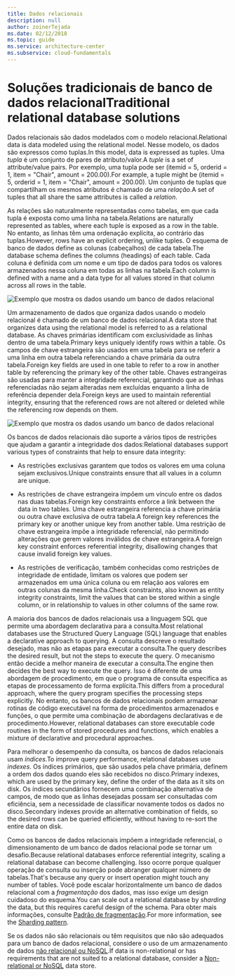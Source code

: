 ```yaml
---
title: Dados relacionais
description: null
author: zoinerTejada
ms.date: 02/12/2018
ms.topic: guide
ms.service: architecture-center
ms.subservice: cloud-fundamentals
---
```


# <a name="traditional-relational-database-solutions"></a><span data-ttu-id="3190c-102">Soluções tradicionais de banco de dados relacional</span><span class="sxs-lookup"><span data-stu-id="3190c-102">Traditional relational database solutions</span></span>

<span data-ttu-id="3190c-103">Dados relacionais são dados modelados com o modelo relacional.</span><span class="sxs-lookup"><span data-stu-id="3190c-103">Relational data is data modeled using the relational model.</span></span> <span data-ttu-id="3190c-104">Nesse modelo, os dados são expressos como tuplas.</span><span class="sxs-lookup"><span data-stu-id="3190c-104">In this model, data is expressed as tuples.</span></span> <span data-ttu-id="3190c-105">Uma *tupla* é um conjunto de pares de atributo/valor.</span><span class="sxs-lookup"><span data-stu-id="3190c-105">A *tuple* is a set of attribute/value pairs.</span></span> <span data-ttu-id="3190c-106">Por exemplo, uma tupla pode ser (itemid = 5, orderid = 1, item = "Chair", amount = 200.00).</span><span class="sxs-lookup"><span data-stu-id="3190c-106">For example, a tuple might be (itemid = 5, orderid = 1, item = "Chair", amount = 200.00).</span></span> <span data-ttu-id="3190c-107">Um conjunto de tuplas que compartilham os mesmos atributos é chamado de uma *relação*.</span><span class="sxs-lookup"><span data-stu-id="3190c-107">A set of tuples that all share the same attributes is called a *relation*.</span></span>

<span data-ttu-id="3190c-108">As relações são naturalmente representadas como tabelas, em que cada tupla é exposta como uma linha na tabela.</span><span class="sxs-lookup"><span data-stu-id="3190c-108">Relations are naturally represented as tables, where each tuple is exposed as a row in the table.</span></span> <span data-ttu-id="3190c-109">No entanto, as linhas têm uma ordenação explícita, ao contrário das tuplas.</span><span class="sxs-lookup"><span data-stu-id="3190c-109">However, rows have an explicit ordering, unlike tuples.</span></span> <span data-ttu-id="3190c-110">O esquema de banco de dados define as colunas (cabeçalhos) de cada tabela.</span><span class="sxs-lookup"><span data-stu-id="3190c-110">The database schema defines the columns (headings) of each table.</span></span> <span data-ttu-id="3190c-111">Cada coluna é definida com um nome e um tipo de dados para todos os valores armazenados nessa coluna em todas as linhas na tabela.</span><span class="sxs-lookup"><span data-stu-id="3190c-111">Each column is defined with a name and a data type for all values stored in that column across all rows in the table.</span></span>

![Exemplo que mostra os dados usando um banco de dados relacional](../images/example-relational.png)

<span data-ttu-id="3190c-113">Um armazenamento de dados que organiza dados usando o modelo relacional é chamado de um banco de dados relacional.</span><span class="sxs-lookup"><span data-stu-id="3190c-113">A data store that organizes data using the relational model is referred to as a relational database.</span></span> <span data-ttu-id="3190c-114">As chaves primárias identificam com exclusividade as linhas dentro de uma tabela.</span><span class="sxs-lookup"><span data-stu-id="3190c-114">Primary keys uniquely identify rows within a table.</span></span> <span data-ttu-id="3190c-115">Os campos de chave estrangeira são usados em uma tabela para se referir a uma linha em outra tabela referenciando a chave primária da outra tabela.</span><span class="sxs-lookup"><span data-stu-id="3190c-115">Foreign key fields are used in one table to refer to a row in another table by referencing the primary key of the other table.</span></span> <span data-ttu-id="3190c-116">Chaves estrangeiras são usadas para manter a integridade referencial, garantindo que as linhas referenciadas não sejam alteradas nem excluídas enquanto a linha de referência depender dela.</span><span class="sxs-lookup"><span data-stu-id="3190c-116">Foreign keys are used to maintain referential integrity, ensuring that the referenced rows are not altered or deleted while the referencing row depends on them.</span></span>

![Exemplo que mostra os dados usando um banco de dados relacional](../images/example-relational2.png)

<span data-ttu-id="3190c-118">Os bancos de dados relacionais dão suporte a vários tipos de restrições que ajudam a garantir a integridade dos dados:</span><span class="sxs-lookup"><span data-stu-id="3190c-118">Relational databases support various types of constraints that help to ensure data integrity:</span></span>

- <span data-ttu-id="3190c-119">As restrições exclusivas garantem que todos os valores em uma coluna sejam exclusivos.</span><span class="sxs-lookup"><span data-stu-id="3190c-119">Unique constraints ensure that all values in a column are unique.</span></span>

- <span data-ttu-id="3190c-120">As restrições de chave estrangeira impõem um vínculo entre os dados nas duas tabelas.</span><span class="sxs-lookup"><span data-stu-id="3190c-120">Foreign key constraints enforce a link between the data in two tables.</span></span> <span data-ttu-id="3190c-121">Uma chave estrangeira referencia a chave primária ou outra chave exclusiva de outra tabela.</span><span class="sxs-lookup"><span data-stu-id="3190c-121">A foreign key references the primary key or another unique key from another table.</span></span> <span data-ttu-id="3190c-122">Uma restrição de chave estrangeira impõe a integridade referencial, não permitindo alterações que gerem valores inválidos de chave estrangeira.</span><span class="sxs-lookup"><span data-stu-id="3190c-122">A foreign key constraint enforces referential integrity, disallowing changes that cause invalid foreign key values.</span></span>

- <span data-ttu-id="3190c-123">As restrições de verificação, também conhecidas como restrições de integridade de entidade, limitam os valores que podem ser armazenados em uma única coluna ou em relação aos valores em outras colunas da mesma linha.</span><span class="sxs-lookup"><span data-stu-id="3190c-123">Check constraints, also known as entity integrity constraints, limit the values that can be stored within a single column, or in relationship to values in other columns of the same row.</span></span>

<span data-ttu-id="3190c-124">A maioria dos bancos de dados relacionais usa a linguagem SQL que permite uma abordagem declarativa para a consulta.</span><span class="sxs-lookup"><span data-stu-id="3190c-124">Most relational databases use the Structured Query Language (SQL) language that enables a declarative approach to querying.</span></span> <span data-ttu-id="3190c-125">A consulta descreve o resultado desejado, mas não as etapas para executar a consulta.</span><span class="sxs-lookup"><span data-stu-id="3190c-125">The query describes the desired result, but not the steps to execute the query.</span></span> <span data-ttu-id="3190c-126">O mecanismo então decide a melhor maneira de executar a consulta.</span><span class="sxs-lookup"><span data-stu-id="3190c-126">The engine then decides the best way to execute the query.</span></span> <span data-ttu-id="3190c-127">Isso é diferente de uma abordagem de procedimento, em que o programa de consulta especifica as etapas de processamento de forma explícita.</span><span class="sxs-lookup"><span data-stu-id="3190c-127">This differs from a procedural approach, where the query program specifies the processing steps explicitly.</span></span> <span data-ttu-id="3190c-128">No entanto, os bancos de dados relacionais podem armazenar rotinas de código executável na forma de procedimentos armazenados e funções, o que permite uma combinação de abordagens declarativas e de procedimento.</span><span class="sxs-lookup"><span data-stu-id="3190c-128">However, relational databases can store executable code routines in the form of stored procedures and functions, which enables a mixture of declarative and procedural approaches.</span></span>

<span data-ttu-id="3190c-129">Para melhorar o desempenho da consulta, os bancos de dados relacionais usam *índices*.</span><span class="sxs-lookup"><span data-stu-id="3190c-129">To improve query performance, relational databases use *indexes*.</span></span> <span data-ttu-id="3190c-130">Os índices primários, que são usados pela chave primária, definem a ordem dos dados quando eles são recebidos no disco.</span><span class="sxs-lookup"><span data-stu-id="3190c-130">Primary indexes, which are used by the primary key, define the order of the data as it sits on disk.</span></span> <span data-ttu-id="3190c-131">Os índices secundários fornecem uma combinação alternativa de campos, de modo que as linhas desejadas possam ser consultadas com eficiência, sem a necessidade de classificar novamente todos os dados no disco.</span><span class="sxs-lookup"><span data-stu-id="3190c-131">Secondary indexes provide an alternative combination of fields, so the desired rows can be queried efficiently, without having to re-sort the entire data on disk.</span></span>

<span data-ttu-id="3190c-132">Como os bancos de dados relacionais impõem a integridade referencial, o dimensionamento de um banco de dados relacional pode se tornar um desafio.</span><span class="sxs-lookup"><span data-stu-id="3190c-132">Because relational databases enforce referential integrity, scaling a relational database can become challenging.</span></span> <span data-ttu-id="3190c-133">Isso ocorre porque qualquer operação de consulta ou inserção pode abranger qualquer número de tabelas.</span><span class="sxs-lookup"><span data-stu-id="3190c-133">That's because any query or insert operation might touch any number of tables.</span></span> <span data-ttu-id="3190c-134">Você pode escalar horizontalmente um banco de dados relacional com a *fragmentação* dos dados, mas isso exige um design cuidadoso do esquema.</span><span class="sxs-lookup"><span data-stu-id="3190c-134">You can scale out a relational database by *sharding* the data, but this requires careful design of the schema.</span></span> <span data-ttu-id="3190c-135">Para obter mais informações, consulte [Padrão de fragmentação](../../patterns/sharding.md).</span><span class="sxs-lookup"><span data-stu-id="3190c-135">For more information, see the [Sharding pattern](../../patterns/sharding.md).</span></span>

<span data-ttu-id="3190c-136">Se os dados não são relacionais ou têm requisitos que não são adequados para um banco de dados relacional, considere o uso de um armazenamento de dados [não relacional ou NoSQL](../big-data/non-relational-data.md).</span><span class="sxs-lookup"><span data-stu-id="3190c-136">If data is non-relational or has requirements that are not suited to a relational database, consider a [Non-relational or NoSQL](../big-data/non-relational-data.md) data store.</span></span>
